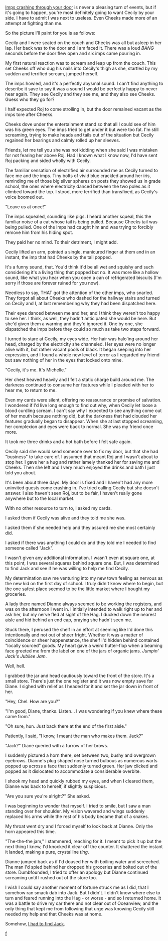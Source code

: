 [Imps crashing through your door](https://www.reddit.com/r/nosleep/comments/uhuz9c/confessions_of_a_tarot_card_reader_cecilys_reading/) is never a pleasing turn of events, but if it's going to happen, you're most definitely going to want Cecily by your side. I have to admit I was next to useless. Even Cheeks made more of an attempt at fighting than me.

So the picture I'll paint for you is as follows:

Cecily and I were seated on the couch and Cheeks was all but asleep in her lap. Her back was to the door and I am faced it. There was a loud *BANG* seconds before the door flew open and six imps came pouring in.

My first natural reaction was to scream and leap up from the couch. This set Cheeks off who dug his nails into Cecily's thigh as she, startled by my sudden and terrified scream, jumped herself.

The imps howled, and it's a perfectly abysmal sound. I can't find anything to describe it save to say it was a sound I would be perfectly happy to never hear again. They see Cecily and they see me, and they also see Cheeks. Guess who they go for?

I half expected Roj to come strolling in, but the door remained vacant as the imps tore after Cheeks.

Cheeks dove under the entertainment stand so that all I could see of him was his green eyes. The imps tried to get under it but were too fat. I'm still screaming, trying to make heads and tails out of the situation but Cecily regained her bearings and calmly rolled up her sleeves.

Friends, let me tell you she was not kidding when she said I was mistaken for not fearing her above Roj. Had I known what I know now, I'd have sent Roj packing and sided wholly with Cecily.

The familiar sensation of electrified air surrounded me as Cecily turned to face me and the imps. Tiny bolts of vivid blue crackled around her iris, reminding me of those big silver spheres on posts they showed us in grade school, the ones where electricity danced between the two poles as it climbed toward the top. I stood, more terrified than transfixed, as Cecily's voice boomed out.

"Leave us at once!"

The imps squealed, sounding like pigs. I heard another squeal, this the familiar noise of a cat whose tail is being pulled. Because Cheeks tail was being pulled. One of the imps had caught him and was trying to forcibly remove him from his hiding spot.

They paid her no mind. To their detriment, I might add.

Cecily lifted an arm, pointed a single, manicured finger at them and in an instant, the imp that had Cheeks by the tail popped.

It's a funny sound, that. You'd think it'd be all wet and squishy and such considering it's a living thing that popped but no. It was more like a hollow sound, like what you hear when you open a can of refrigerated biscuits (I'm sorry if those are forever ruined for you now).

Needless to say, THAT got the attention of the other imps, who snarled. They forgot all about Cheeks who dashed for the hallway stairs and turned on Cecily and I, at last remembering why they had been dispatched here.

Their eyes danced between me and her, and I think they weren't too happy to see her. I think, as well, they hadn't anticipated she would be here. But she'd given them a warning and they'd ignored it. One by one, she dispatched the imps before they could so much as take two steps forward.

I turned to stare at Cecily, my eyes wide. Her hair was halo'ing around her head, charged by the electricity she channeled. Her eyes were no longer alive with it, but rather vacant pools of black. It began seeping into her expression, and I found a whole new level of terror as I regarded my friend but saw nothing of her in the eyes that locked onto mine.

"Cecily, it's me. It's Michelle."

Her chest heaved heavily and I felt a static charge build around me. The darkness continued to consume her features while I pleaded with her to hear me, to return to me.

Even my cards were silent, offering no reassurance or promise of salvation. I wondered if I'd live long enough to find out why, when Cecily let loose a blood curdling scream. I can't say why I expected to see anything come out of her mouth because nothing did, but the darkness that had clouded her features gradually began to disappear. When she at last stopped screaming, her complexion and eyes were back to normal. She was my friend once more.

It took me three drinks and a hot bath before I felt safe again.

Cecily said she would send someone over to fix my door, but that she had "business" to take care of. I assumed that meant Roj and I wasn't about to stop her. I gave her a hug and rather lamely thanked her for saving me and Cheeks. Then she left and I very much enjoyed the drinks and bath I just told you about.

It's been about three days. My door is fixed and I haven't had any more uninvited guests come crashing in. I've tried calling Cecily but she doesn't answer. I also haven't seen Roj, but to be fair, I haven't really gone anywhere but to the local market.

With no other resource to turn to, I asked my cards.

I asked them if Cecily was alive and they told me she was.

I asked them if she needed help and they assured me she most certainly did.

I asked if there was anything I could do and they told me I needed to find someone called "Jack".

I wasn't given any additional information. I wasn't even at square one, at this point, I was several squares behind square one. But, I was determined to find Jack and see if he was willing to help me find Cecily.

My determination saw me venturing into my new town feeling as nervous as the new kid on the first day of school. I truly didn't know where to begin, but the one safest place seemed to be the little market where I bought my groceries.

A lady there named Dianne always seemed to be working the registers, and was on the afternoon I went in. I initially intended to walk right up to her and ask her, but my nerve fled at sight of the Hag. I ducked down the nearest aisle and hid behind an end cap, praying she hadn't seen me.

Stuck there, I perused the shelf in an effort at seeming like I'd done this intentionally and not out of sheer fright. Whether it was a matter of coincidence or sheer happenstance, the shelf I'd hidden behind contained "locally sourced" goods. My heart gave a weird flutter-flop when a beaming face greeted me from the label on one of the jars of organic jams. *Jumpin' Jack's Jubilee Jam*.

Well, hell.

I grabbed the jar and head cautiously toward the front of the store. It's a small store. There's just the one register and it was now empty save for Diane. I sighed with relief as I headed for it and set the jar down in front of her.

"Hey, Chel. How are you?"

"I'm good, Diane, thanks. Listen... I was wondering if you knew where these came from."

"Oh sure, hun. Just back there at the end of the first aisle."

Patiently, I said, "I know, I meant the man who makes them. Jack?"

"Jack?" Diane queried with a furrow of her brows.

I suddenly pictured a horn there, set between two, bushy and overgrown eyebrows. Dianne's plug shaped nose turned bulbous as numerous warts popped up across a face that suddenly turned green. Her jaw clicked and popped as it dislocated to accommodate a considerable overbite.

I shook my head and quickly rubbed my eyes, and when I cleared them, Dianne was back to herself, if slightly suspicious.

"Are you sure you're alright?" She asked.

I was beginning to wonder that myself. I tried to smile, but I saw a man standing over her shoulder. My vision wavered and wings suddenly replaced his arms while the rest of his body became that of a snakes.

My throat went dry and I forced myself to look back at Dianne. Only the horn appeared this time.

"The-the-the jam," I stammered, reaching for it. I meant to pick it up but the next thing I knew, I'd knocked it clear off the counter. It shattered the instant it landed, making a pure, crystalline *ting*.

Dianne jumped back as if I'd doused her with boiling water and screeched. The man I'd spied behind her dropped his groceries and bolted out of the store. Dumbfounded, I tried to offer an apology but Dianne continued screaming until I rushed out of the store too.

I wish I could say another moment of fortune struck me as I did, that I somehow ran smack dab into Jack. But I didn't. I didn't know where else to turn and feared running into the Hag - or worse - and so I returned home. It was a battle to drive my car there and not clear out of Oceanview, and the only thing that kept me from following that urge was knowing Cecily still needed my help and that Cheeks was at home.

Somehow, [I had to find Jack](https://www.reddit.com/r/nosleep/comments/utgt86/confessions_of_a_tarot_card_reader_it_all_went/).

[f](https://www.reddit.com/r/forehveree/comments/t16wl6/about_me/)